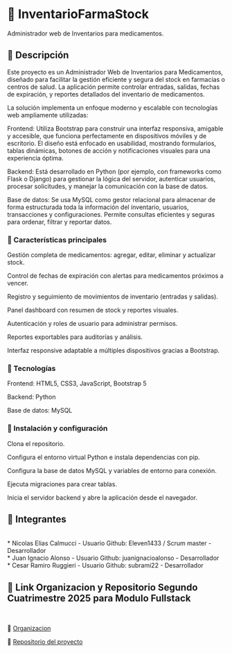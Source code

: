 # :pill: InventarioFarmaStock
Administrador web de Inventarios para medicamentos.

## :pushpin: Descripción
Este proyecto es un Administrador Web de Inventarios para Medicamentos, diseñado para facilitar la gestión eficiente y segura del stock en farmacias o centros de salud. La aplicación permite controlar entradas, salidas, fechas de expiración, y reportes detallados del inventario de medicamentos.

La solución implementa un enfoque moderno y escalable con tecnologías web ampliamente utilizadas:

Frontend: Utiliza Bootstrap para construir una interfaz responsiva, amigable y accesible, que funciona perfectamente en dispositivos móviles y de escritorio. El diseño está enfocado en usabilidad, mostrando formularios, tablas dinámicas, botones de acción y notificaciones visuales para una experiencia óptima.

Backend: Está desarrollado en Python (por ejemplo, con frameworks como Flask o Django) para gestionar la lógica del servidor, autenticar usuarios, procesar solicitudes, y manejar la comunicación con la base de datos.

Base de datos: Se usa MySQL como gestor relacional para almacenar de forma estructurada toda la información del inventario, usuarios, transacciones y configuraciones. Permite consultas eficientes y seguras para ordenar, filtrar y reportar datos.

### :pushpin: Características principales
Gestión completa de medicamentos: agregar, editar, eliminar y actualizar stock.

Control de fechas de expiración con alertas para medicamentos próximos a vencer.

Registro y seguimiento de movimientos de inventario (entradas y salidas).

Panel dashboard con resumen de stock y reportes visuales.

Autenticación y roles de usuario para administrar permisos.

Reportes exportables para auditorías y análisis.

Interfaz responsive adaptable a múltiples dispositivos gracias a Bootstrap.

### :pushpin: Tecnologías
Frontend: HTML5, CSS3, JavaScript, Bootstrap 5

Backend: Python 

Base de datos: MySQL


### :pushpin: Instalación y configuración 

Clona el repositorio.

Configura el entorno virtual Python e instala dependencias con pip.

Configura la base de datos MySQL y variables de entorno para conexión.

Ejecuta migraciones para crear tablas.

Inicia el servidor backend y abre la aplicación desde el navegador.



## :muscle: Integrantes
<br/>
* Nicolas Elias Calmucci - Usuario Github: Eleven1433 / Scrum master - Desarrollador
<br/>
* Juan Ignacio Alonso - Usuario Github: juanignacioalonso - Desarrollador
<br/>
* Cesar Ramiro Ruggieri - Usuario Github: subrami22 - Desarrollador
<br/>


## :pushpin: Link Organizacion y Repositorio Segundo Cuatrimestre 2025 para Modulo Fullstack 
<br/>

:radio_button: [Organizacion](https://github.com/Proyecto1-ISPC-G14-2025) 
<br/>

:radio_button: [Repositorio del proyecto](https://github.com/Proyecto1-ISPC-G14-2025/InventarioFarmaStock/)
<br/>
